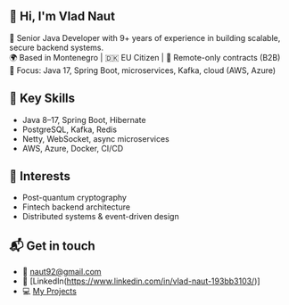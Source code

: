 ## 👋 Hi, I'm Vlad Naut

🎯 Senior Java Developer with 9+ years of experience in building scalable, secure backend systems.  
🌍 Based in Montenegro | 🇩🇰 EU Citizen | 💼 Remote-only contracts (B2B)  
🚀 Focus: Java 17, Spring Boot, microservices, Kafka, cloud (AWS, Azure)

## 🔧 Key Skills

- Java 8–17, Spring Boot, Hibernate
- PostgreSQL, Kafka, Redis
- Netty, WebSocket, async microservices
- AWS, Azure, Docker, CI/CD

## 🧠 Interests

- Post-quantum cryptography  
- Fintech backend architecture  
- Distributed systems & event-driven design  

## 📬 Get in touch

- 📧 naut92@gmail.com  
- 💼 [LinkedIn(https://www.linkedin.com/in/vlad-naut-193bb3103/)]  
- 💻 [My Projects](https://github.com/naut92)
